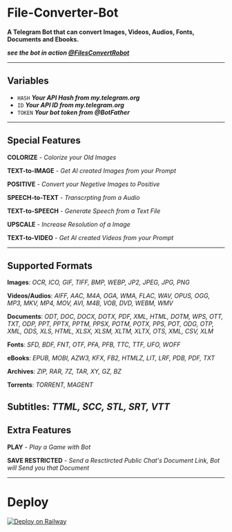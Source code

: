 # File-Converter-Bot

**A Telegram Bot that can convert Images, Videos, Audios, Fonts, Documents and Ebooks.**

**_see the bot in action [@FilesConvertRobot](https://t.me/filesconvertrobot)_**

---

## Variables
- `HASH` **_Your API Hash from my.telegram.org_**
- `ID` **_Your API ID from my.telegram.org_**
- `TOKEN` **_Your bot token from @BotFather_**

---

## Special Features

**COLORIZE** - *Colorize your Old Images*

**TEXT-to-IMAGE** - *Get AI created Images from your Prompt*

**POSITIVE** - *Convert your Negetive Images to Positive*

**SPEECH-to-TEXT** - *Transcrpting from a Audio*

**TEXT-to-SPEECH** - *Generate Speech from a Text File*

**UPSCALE** - *Increase Resolution of a Image*

**TEXT-to-VIDEO** - *Get AI created Videos from your Prompt*

---

## Supported Formats

**Images**:  *OCR, ICO, GIF, TIFF, BMP, WEBP, JP2, JPEG, JPG, PNG*

**Videos/Audios**:  *AIFF, AAC, M4A, OGA, WMA, FLAC, WAV, OPUS, OGG, MP3, MKV, MP4, MOV, AVI, M4B, VOB, DVD, WEBM, WMV*

**Documents**: *ODT, DOC, DOCX, DOTX, PDF, XML, HTML, DOTM, WPS, OTT, TXT, ODP, PPT, PPTX, PPTM, PPSX, POTM, POTX, PPS, POT, ODG, OTP, XML, ODS, XLS, HTML, XLSX, XLSM, XLTM, XLTX, OTS, XML, CSV, XLM*

**Fonts**:  *SFD, BDF, FNT, OTF, PFA, PFB, TTC, TTF, UFO, WOFF*

**eBooks**:  *EPUB, MOBI, AZW3, KFX, FB2, HTMLZ, LIT, LRF, PDB, PDF, TXT*

**Archives**:  *ZIP, RAR, 7Z, TAR, XY, GZ, BZ*

**Torrents**: *TORRENT, MAGENT*

**Subtitles**: *TTML, SCC, STL, SRT, VTT*
---

## Extra Features

**PLAY** - *Play a Game with Bot*

**SAVE RESTRICTED** - *Send a Resctircted Public Chat's Document Link, Bot will Send you that Document*

---

# Deploy

[![Deploy on Railway](https://railway.app/button.svg)](https://railway.app/new/template/p9CtdU?referralCode=_4oAwx)
